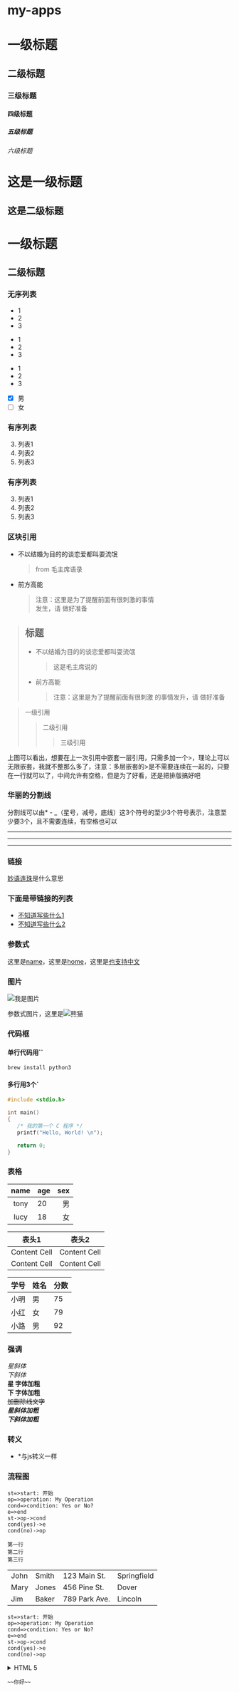 # my-apps

# 一级标题
## 二级标题
### 三级标题
#### 四级标题
##### 五级标题
###### 六级标题
  
这是一级标题
============
这是二级标题
--

# 一级标题 #
##  二级标题 ##

### 无序列表
* 1
* 2
* 3
+ 1
+ 2
+ 3
- 1
- 2
- 3
- [x] 男
- [ ] 女

### 有序列表
3. 列表1
2. 列表2
1. 列表3
### 有序列表
3. 列表1
9. 列表2
1. 列表3
  
### 区块引用
* 不以结婚为目的的谈恋爱都叫耍流氓
	> from 毛主席语录
* 前方高能
	> 注意：这里是为了提醒前面有很刺激的事情  
	发生，请 做好准备
  
  
 > ## 标题
 > * 不以结婚为目的的谈恋爱都叫耍流氓
 >    > 这是毛主席说的
 > * 前方高能
 >    > 注意：这里是为了提醒前面有很刺激  的事情发升，请 做好准备  


 > 一级引用
 >> 二级引用
 >>> 三级引用

 上图可以看出，想要在上一次引用中嵌套一层引用，只需多加一个>，理论上可以无限嵌套，我就不整那么多了，注意：多层嵌套的>是不需要连续在一起的，只要在一行就可以了，中间允许有空格，但是为了好看，还是把排版搞好吧
  
### 华丽的分割线
分割线可以由* - \_（星号，减号，底线）这3个符号的至少3个符号表示，注意至少要3个，且不需要连续，有空格也可以
  
***
---
___
  
### 链接
[妙语连珠](https://www.baidu.com/ "搜索")是什么意思  
### 下面是带链接的列表
* [不知道写些什么1](https://www.baidu.com/)
* [不知道写些什么2](https://www.baidu.com/)
### 参数式
[name]: https://www.baidu.com/name "名称"
[home]: https://www.baidu.com/home "首页"
[也支持中文]: https://www.baidu.com/name "无题"
这里是[name]，这里是[home]，这里是[也支持中文]
###
### 图片
![我是图片](https://timgsa.baidu.com/timg?image&quality=80&size=b10000_10000&sec=1553333317&di=7915146077a9dc51b013ca9eccc49415&src=http://pic.2265.com/upload/2017-4/20174151150135456.jpg)
  
[熊猫]: https://timgsa.baidu.com/timg?image&quality=80&size=b10000_10000&sec=1553333317&di=7915146077a9dc51b013ca9eccc49415&src=http://pic.2265.com/upload/2017-4/20174151150135456.jpg "熊猫"
参数式图片，这里是![熊猫]
###
### 代码框
#### 单行代码用\`\`
`
brew install python3
`
#### 多行用3个\`
```c 可以写注释
#include <stdio.h>

int main()
{
   /* 我的第一个 C 程序 */
   printf("Hello, World! \n");

   return 0;
}
```
### 
### 表格
| name | age | sex |
|:---:| :--- | ---: |
| tony | 20 | 男 |
| lucy | 18 | 女|
  
表头1 | 表头2
---------- | ----------
Content Cell | Content Cell
Content Cell | Content Cell
  
学号|姓名|分数|
-|-|-|
小明|男|75
小红|女|79
小路|男|92
  
### 强调
*星斜体*  
_下斜体_  
**星 字体加粗**  
__下 字体加粗__  
~~加删除线文字~~  
***星斜体加粗***  
___下斜体加粗___  
  
### 转义
* \*与js转义一样

### 流程图
```flow
st=>start: 开始
op=>operation: My Operation
cond=>condition: Yes or No?
e=>end
st->op->cond
cond(yes)->e
cond(no)->op
```

	第一行
	第二行
	第三行
  
<table class="table table-bordered table-striped table-condensed">
   <tr>
      <td>John</td>
      <td>Smith</td>
      <td>123 Main St.</td>
      <td>Springfield</td>
   </tr>
   <tr>
      <td>Mary</td>
      <td>Jones</td>
      <td>456 Pine St.</td>
      <td>Dover</td>
   </tr>
   <tr>
      <td>Jim</td>
      <td>Baker</td>
      <td>789 Park Ave.</td>
      <td>Lincoln</td>
   </tr>
</table>

```flow
st=>start: 开始
op=>operation: My Operation
cond=>condition: Yes or No?
e=>end
st->op->cond
cond(yes)->e
cond(no)->op
```

<details>
   <summary>HTML 5</summary>
   This document teaches you everything you have to learn about HTML 5.
</details>

    ~~你好~~